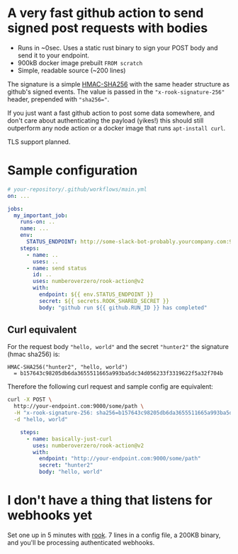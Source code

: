 # A very fast github action to send signed post requests with bodies

* Runs in ~0sec.  Uses a static rust binary to sign your POST body and send it to your endpoint.
* 900kB docker image prebuilt `FROM scratch`
* Simple, readable source (~200 lines)

The signature is a simple [HMAC-SHA256](https://en.wikipedia.org/wiki/HMAC) with the same header structure as github's signed events.  The value is passed in the `"x-rook-signature-256"` header, prepended with `"sha256="`.

If you just want a fast github action to post some data somewhere, and don't care about authenticating the payload (yikes!) this should still outperform any node action or a docker image that runs `apt-install curl`.

TLS support planned.

# Sample configuration

```yml
# your-repository/.github/workflows/main.yml
on: ...

jobs:
  my_important_job:
    runs-on: ..
    name: ...
    env:
      STATUS_ENDPOINT: http://some-slack-bot-probably.yourcompany.com:9000
    steps:
      - name: ..
        uses: ..
      - name: send status
        id: ..
        uses: numberoverzero/rook-action@v2
        with:
          endpoint: ${{ env.STATUS_ENDPOINT }}
          secret: ${{ secrets.ROOK_SHARED_SECRET }}
          body: "github run ${{ github.RUN_ID }} has completed"
```

## Curl equivalent

For the request body `"hello, world"` and the secret `"hunter2"` the signature (hmac sha256) is:

```
HMAC-SHA256("hunter2", "hello, world")
  = b157643c98205db6da3655511665a993ba5dc34d056233f3319622f5a32f704b
```

Therefore the following curl request and sample config are equivalent:

```sh
curl -X POST \
  http://your-endpoint.com:9000/some/path \
  -H "x-rook-signature-256: sha256=b157643c98205db6da3655511665a993ba5dc34d056233f3319622f5a32f704b" \
  -d "hello, world"
```

```yml
    steps:
      - name: basically-just-curl
        uses: numberoverzero/rook-action@v2
        with:
          endpoint: "http://your-endpoint.com:9000/some/path"
          secret: "hunter2"
          body: "hello, world"
```

# I don't have a thing that listens for webhooks yet

Set one up in 5 minutes with [rook](https://github.com/numberoverzero/rook).  7 lines in a config file, a 200KB binary, and you'll be processing authenticated webhooks.

